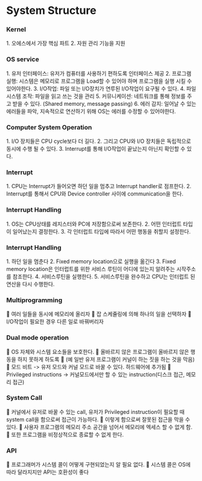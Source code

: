 # System Structure

<h3>Kernel</h3>
1.	오에스에서 가장 핵심 파트
2.	자원 관리 기능을 지원
<h3>OS service</h3>
1.	유저 인터페이스: 유저가 컴퓨터를 사용하기 편하도록 인터페이스 제공
2.	프로그램 실행: 시스템은 메모리로 프로그램을 Load할 수 있어야 하며 프로그램을 실행 시킬 수 있어야한다.
3.	I/O작업: 파일 또는 I/O장치가 연루된 I/O작업이 요구될 수 있다.
4.	파일 시스템 조작: 파일을 읽고 쓰는 것을 관리
5.	커뮤니케이션: 네트워크를 통해 정보를 주고 받을 수 있다. (Shared memory, message passing)
6.	에러 감지: 일어날 수 있는 에러들을 파악, 지속적으로 연산하기 위해 OS는 에러를 수정할 수 있어야한다.
<h3>Computer System Operation</h3>
1.	I/O 장치들은 CPU cycle보다 더 길다. 
2.	그리고 CPU와 I/O 장치들은 독립적으로 동시에 수행 될 수 있다.
3.	Interrupt를 통해 I/O작업이 끝났는지 아닌지 확인할 수 있다.
<h3>Interrupt</h3>
1.	CPU는 Interrupt가 들어오면 하던 일을 멈추고 Interrupt handler로 점프한다.
2.	Interrupt를 통해서 CPU와 Device controller 사이에 communication을 한다.
<h3>Interrupt Handling</h3>
1.	OS는 CPU상태를 레지스터와 PC에 저장함으로써 보존한다.
2.	어떤 인터럽트 타입이 일어났는지 결정한다.
3.	각 인터럽트 타입에 따라서 어떤 행동을 취할지 설정한다.

<h3>Interrupt Handling</h3>
1.	하던 일을 멈춘다
2.	Fixed memory location으로 실행을 옮긴다
3.	Fixed memory location은 인터럽트를 위한 서비스 루틴이 어디에 있는지 알려주는 시작주소를 참조한다.
4.	서비스루틴을 실행한다.
5.	서비스루틴을 완수하고 CPU는 인터럽트 된 연산을 다시 수행한다.

<h3>Multiprogramming</h3>
	여러 일들을 동시에 메모리에 올리자
	잡 스케쥴링에 의해 하나의 일을 선택하자
	I/O작업이 필요한 경우 다른 일로 바꿔버리자
<h3>Dual mode operation</h3>
	OS 자체와 시스템 요소들을 보호한다.
	올바르지 않은 프로그램이 올바르지 않은 행동을 하지 못하게 하도록
	(예 일반 유저 프로그램이 커널이 하는 짓을 하는 것을 막음)
	모드 비트 -> 유저 모드와 커널 모드로 바꿀 수 있다. 하드웨어에 추가됨
	Privileged instructions -> 커널모드에서만 할 수 있는 instruction(디스크 접근, 메모리 접근)
<h3>System Call </h3>
	커널에서 유저로 바꿀 수 있는 call, 유저가 Privileged instruction이 필요할 때 system call을 함으로써 접근이 가능하다.
	이렇게 함으로써 잘못된 접근을 막을 수 있다.
	사용자 프로그램의 메모리 주소 공간을 넘어서 메모리에 엑세스 할 수 없게 함.
	또한 프로그램을 비정상적으로 종료할 수 없게 한다.

<h3>API</h3>
	프로그래머가 시스템 콜이 어떻게 구현되었는지 알 필요 없다.
	시스템 콜은 OS에 따라 달라지지만 API는 호환성이 좋다

